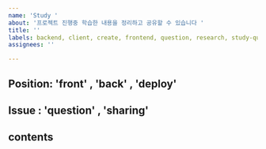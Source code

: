 ```yaml
---
name: 'Study '
about: '프로젝트 진행중 학습한 내용을 정리하고 공유할 수 있습니다 '
title: ''
labels: backend, client, create, frontend, question, research, study-question, study-sharing
assignees: ''

---
```


## Position: 'front' , 'back' , 'deploy'


## Issue : 'question' , 'sharing' 


## contents
